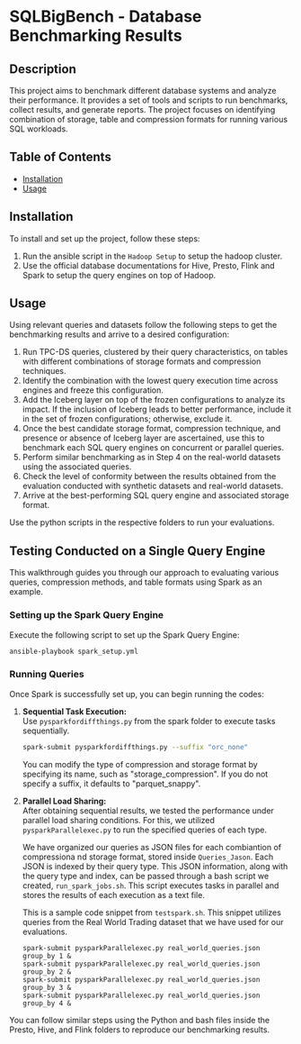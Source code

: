 # SQLBigBench - Database Benchmarking Results

## Description

This project aims to benchmark different database systems and analyze their performance. It provides a set of tools and scripts to run benchmarks, collect results, and generate reports. The project focuses on identifying combination of storage, table and compression formats for running various SQL workloads.

## Table of Contents

- [Installation](#installation)
- [Usage](#usage)

## Installation

To install and set up the project, follow these steps:

1. Run the ansible script in the `Hadoop Setup` to setup the hadoop cluster.
2. Use the official database documentations for Hive, Presto, Flink and Spark to setup the query engines on top of Hadoop.


## Usage

Using relevant queries and datasets follow the following steps to get the benchmarking results and arrive to a desired configuration:

1. Run TPC-DS queries, clustered by their query characteristics, on tables with different combinations of storage formats and compression techniques.
2. Identify the combination with the lowest query execution time across engines and freeze this configuration.
3. Add the Iceberg layer on top of the frozen configurations to analyze its impact. If the inclusion of Iceberg leads to better performance, include it in the set of frozen configurations; otherwise, exclude it.
4. Once the best candidate storage format, compression technique, and presence or absence of Iceberg layer are ascertained, use this to benchmark each SQL query engines on concurrent or parallel queries.
5. Perform similar benchmarking as in Step 4 on the real-world datasets using the associated queries.
6. Check the level of conformity between the results obtained from the evaluation conducted with synthetic datasets and real-world datasets.
7. Arrive at the best-performing SQL query engine and associated storage format.

Use the python scripts in the respective folders to run your evaluations. 


## Testing Conducted on a Single Query Engine

This walkthrough guides you through our approach to evaluating various queries, compression methods, and table formats using Spark as an example.

### Setting up the Spark Query Engine

Execute the following script to set up the Spark Query Engine:

```bash
ansible-playbook spark_setup.yml
```

### Running Queries

Once Spark is successfully set up, you can begin running the codes:

1. **Sequential Task Execution:**  
   Use `pysparkfordiffthings.py` from the spark folder to execute tasks sequentially.

   ```bash
   spark-submit pysparkfordiffthings.py --suffix "orc_none"
   ```
   You can modify the type of compression and storage format by specifying its name, such as "storage_compression". If you do not specify a suffix, it defaults to "parquet_snappy".

2. **Parallel Load Sharing:**  
   After obtaining sequential results, we tested the performance under parallel load sharing conditions. For this, we utilized `pysparkParallelexec.py` to run the specified queries of each type.

   We have organized our queries as JSON files for each combiantion of compressiona nd storage format, stored inside `Queries_Jason`. Each JSON is indexed by their query type. This JSON information, along with the query type and index, can be passed through a bash script we created, `run_spark_jobs.sh`. This script executes tasks in parallel and stores the results of each execution as a text file.

    This is a sample code snippet from `testspark.sh`. This snippet utilizes queries from the Real World Trading dataset that we have used for our evaluations.


    ```
    spark-submit pysparkParallelexec.py real_world_queries.json group_by 1 &
    spark-submit pysparkParallelexec.py real_world_queries.json group_by 2 &
    spark-submit pysparkParallelexec.py real_world_queries.json group_by 3 &
    spark-submit pysparkParallelexec.py real_world_queries.json group_by 4 &
    ```

You can follow similar steps using the Python and bash files inside the Presto, Hive, and Flink folders to reproduce our benchmarking results.



